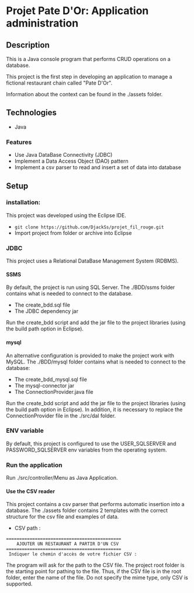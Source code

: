 # Projet Pate D'Or: Application administration

## Description

This is a Java console program that performs CRUD operations on a database.

This project is the first step in developing an application to manage a fictional restaurant chain called "Pate D'Or".

Information about the context can be found in the ./assets folder.

## Technologies

* Java

### Features

* Use Java DataBase Connectivity (JDBC)
* Implement a Data Access Object (DAO) pattern
* Implement a csv parser to read and insert a set of data into database

## Setup

### installation:

This project was developed using the Eclipse IDE.

- `git clone https://github.com/DjackSs/projet_fil_rouge.git`
- Import project from folder or archive into Eclipse

### JDBC

This project uses a Relational DataBase Management System (RDBMS).

#### SSMS

By default, the project is run using SQL Server.
The ./BDD/ssms folder contains what is needed to connect to the database.

- The create_bdd.sql file
- The JDBC dependency jar 

Run the create_bdd script and add the jar file to the project libraries (using the build path option in Eclipse).

#### mysql

An alternative configuration is provided to make the project work with MySQL.
The ./BDD/mysql folder contains what is needed to connect to the database:

- The create_bdd_mysql.sql file
- The mysql-connector jar
- The ConnectionProvider.java file

Run the create_bdd script and add the jar file to the project libraries (using the build path option in Eclipse). In addition, it is necessary to replace the ConnectionProvider file in the ./src/dal folder.

### ENV variable

By default, this project is configured to use the USER_SQLSERVER and PASSWORD_SQLSERVER env variables from the operating system.

### Run the application

Run ./src/controller/Menu as Java Application.

#### Use the CSV reader

This project contains a csv parser that performs automatic insertion into a database.
The ./assets folder contains 2 templates with the correct structure for the csv file and examples of data.

- CSV path :

```
============================================
    AJOUTER UN RESTAURANT A PARTIR D'UN CSV
============================================
 Indiquer le chemin d'accès de votre fichier CSV :
 ```

The program will ask for the path to the CSV file.
The project root folder is the starting point for pathing to the file.
Thus, if the CSV file is in the root folder, enter the name of the file.
Do not specify the mime type, only CSV is supported.
